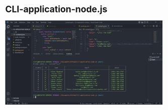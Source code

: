# CLI-application-node.js

<!-- ![alt text](./screenShots/image_2023-01-30_23-39-23.png) -->
<img src="./screenShots/image_2023-01-30_23-39-23.png" width="500">
